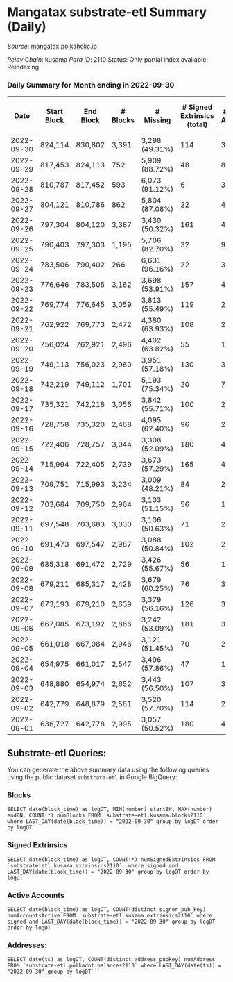 # Mangatax substrate-etl Summary (Daily)

_Source_: [mangatax.polkaholic.io](https://mangatax.polkaholic.io)

*Relay Chain*: kusama
*Para ID*: 2110
Status: Only partial index available: Reindexing


### Daily Summary for Month ending in 2022-09-30


| Date | Start Block | End Block | # Blocks | # Missing | # Signed Extrinsics (total) | # Active Accounts | # Addresses with Balances | # Events | # Transfers | # XCM Transfers In | # XCM Transfers Out |
| ---- | ----------- | --------- | -------- | --------- | --------------------------- | ----------------- | ------------------------- | -------- | ----------- | ------------------ | ------------------- |
| 2022-09-30 | 824,114 | 830,802 | 3,391 | 3,298 (49.31%) | 114 | 33 | 1,339 | 7,018 |   | 13 ($1,072.61) | 8 ($1,470.35) |
| 2022-09-29 | 817,453 | 824,113 | 752 | 5,909 (88.72%) | 48 | 8 |  | 1,623 |   | 24 ($1,142.74) | 2 ($5,942.95) |
| 2022-09-28 | 810,787 | 817,452 | 593 | 6,073 (91.12%) | 6 | 3 |  | 1,195 | 1  | 26 ($21,768.09) |   |
| 2022-09-27 | 804,121 | 810,786 | 862 | 5,804 (87.08%) | 22 | 4 |  | 1,749 |   | 14 ($560.57) |   |
| 2022-09-26 | 797,304 | 804,120 | 3,387 | 3,430 (50.32%) | 161 | 46 |  | 7,091 | 1  | 23 ($129.31) | 19 ($12,320.67) |
| 2022-09-25 | 790,403 | 797,303 | 1,195 | 5,706 (82.70%) | 32 | 9 |  | 2,507 |   | 14 ($1,230.13) | 1 ($6.01) |
| 2022-09-24 | 783,506 | 790,402 | 266 | 6,631 (96.16%) | 22 | 3 |  | 594 |   | 15 ($719.55) |   |
| 2022-09-23 | 776,646 | 783,505 | 3,162 | 3,698 (53.91%) | 157 | 44 |  | 6,547 | 3  | 13 ($670.63) | 10 ($722.74) |
| 2022-09-22 | 769,774 | 776,645 | 3,059 | 3,813 (55.49%) | 119 | 29 |  | 6,337 | 1  | 16 ($2,096.48) | 14 ($1,145.03) |
| 2022-09-21 | 762,922 | 769,773 | 2,472 | 4,380 (63.93%) | 108 | 27 |  | 5,115 | 1  | 11 ($935.53) | 7 ($336.32) |
| 2022-09-20 | 756,024 | 762,921 | 2,496 | 4,402 (63.82%) | 55 | 19 |  | 5,107 |   | 14 ($281.23) | 2 ($69.73) |
| 2022-09-19 | 749,113 | 756,023 | 2,960 | 3,951 (57.18%) | 130 | 32 |  | 6,172 |   | 17 ($602.87) | 10 ($398.49) |
| 2022-09-18 | 742,219 | 749,112 | 1,701 | 5,193 (75.34%) | 20 | 7 |  | 3,596 |   | 7 ($224.58) | 1  |
| 2022-09-17 | 735,321 | 742,218 | 3,056 | 3,842 (55.71%) | 100 | 27 |  | 6,306 |   | 9 ($180.24) | 12 ($650.33) |
| 2022-09-16 | 728,758 | 735,320 | 2,468 | 4,095 (62.40%) | 96 | 22 |  | 5,043 |   | 15 ($726.44) | 8 ($296.50) |
| 2022-09-15 | 722,406 | 728,757 | 3,044 | 3,308 (52.09%) | 180 | 42 |  | 6,491 | 1  | 32 ($3,514.26) | 10 ($127.35) |
| 2022-09-14 | 715,994 | 722,405 | 2,739 | 3,673 (57.29%) | 165 | 43 |  | 5,794 |   | 32 ($2,017.73) | 12 ($1,133.81) |
| 2022-09-13 | 709,751 | 715,993 | 3,234 | 3,009 (48.21%) | 84 | 27 |  | 6,603 |   | 8 ($171.62) | 8 ($388.86) |
| 2022-09-12 | 703,684 | 709,750 | 2,964 | 3,103 (51.15%) | 56 | 19 |  | 6,093 |   | 4 ($10.75) | 5 ($550.01) |
| 2022-09-11 | 697,548 | 703,683 | 3,030 | 3,106 (50.63%) | 71 | 25 |  | 6,224 |   | 10 ($506.08) | 3 ($179.38) |
| 2022-09-10 | 691,473 | 697,547 | 2,987 | 3,088 (50.84%) | 102 | 28 |  | 6,233 |   | 8 ($137.86) | 7 ($909.66) |
| 2022-09-09 | 685,318 | 691,472 | 2,729 | 3,426 (55.67%) | 56 | 18 |  | 5,578 | 1  | 7 ($41.77) | 3 ($4,768.99) |
| 2022-09-08 | 679,211 | 685,317 | 2,428 | 3,679 (60.25%) | 76 | 30 |  | 5,045 |   | 15 ($4,970.14) | 4 ($194.05) |
| 2022-09-07 | 673,193 | 679,210 | 2,639 | 3,379 (56.16%) | 126 | 34 |  | 5,527 | 1  | 7 ($279.11) | 11 ($2,396.71) |
| 2022-09-06 | 667,085 | 673,192 | 2,866 | 3,242 (53.09%) | 181 | 37 |  | 6,061 | 4  | 7 ($1,605.49) | 4 ($113.16) |
| 2022-09-05 | 661,018 | 667,084 | 2,946 | 3,121 (51.45%) | 70 | 26 |  | 6,132 |   | 10 ($266.93) | 4 ($105.09) |
| 2022-09-04 | 654,975 | 661,017 | 2,547 | 3,496 (57.86%) | 47 | 14 |  | 5,279 |   | 5 ($71.58) | 1 ($42.46) |
| 2022-09-03 | 648,880 | 654,974 | 2,652 | 3,443 (56.50%) | 107 | 31 |  | 5,579 |   | 17 ($3,803.86) | 5 ($2,126.26) |
| 2022-09-02 | 642,779 | 648,879 | 2,581 | 3,520 (57.70%) | 114 | 25 |  | 5,391 |   | 23 ($353.06) | 12 ($688.61) |
| 2022-09-01 | 636,727 | 642,778 | 2,995 | 3,057 (50.52%) | 180 | 48 |  | 6,270 | 2  | 30 ($833.66) | 24 ($11,520.87) |

## Substrate-etl Queries:
You can generate the above summary data using the following queries using the public dataset `substrate-etl` in Google BigQuery:


### Blocks
```
SELECT date(block_time) as logDT, MIN(number) startBN, MAX(number) endBN, COUNT(*) numBlocks FROM `substrate-etl.kusama.blocks2110`  where LAST_DAY(date(block_time)) = "2022-09-30" group by logDT order by logDT
```


### Signed Extrinsics
```
SELECT date(block_time) as logDT, COUNT(*) numSignedExtrinsics FROM `substrate-etl.kusama.extrinsics2110`  where signed and LAST_DAY(date(block_time)) = "2022-09-30" group by logDT order by logDT
```


### Active Accounts
```
SELECT date(block_time) as logDT, COUNT(distinct signer_pub_key) numAccountsActive FROM `substrate-etl.kusama.extrinsics2110` where signed and LAST_DAY(date(block_time)) = "2022-09-30" group by logDT order by logDT
```


### Addresses:
```
SELECT date(ts) as logDT, COUNT(distinct address_pubkey) numAddress FROM `substrate-etl.polkadot.balances2110` where LAST_DAY(date(ts)) = "2022-09-30" group by logDT```

